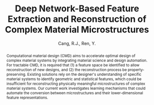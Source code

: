 ---
layout: project
shorttitle:  "Deep Network-Based Feature Extraction and Reconstruction of Complex Material Microstructures"
title:  "Deep Network-Based Feature Extraction and Reconstruction of Complex Material Microstructures"
author: Cang, R.J., Ren, Y.
authorlink:
categories: project-esd
publishdate: 2016
image: _images/materialdesign/image.jpg
summaryimg: _images/materialdesign/summaryimg.jpg
imgcaption: "(Top) Original samples from Ti-6Al-4V alloy, Pb-Sn alloy, Fontainebleau sandstone,
and spherical colloids (Bottom) Random reconstructions by learning from the samples"
abstract: "Computational material design (CMD) aims to accelerate optimal design of complex material
systems by integrating material science and design automation. For tractable CMD, it is required that
(1) a feature space be identified to allow reconstruction of new designs, and (2) the reconstruction
process be property-preserving. Existing solutions rely on the designer's understanding of specific
material systems to identify geometric and statistical features, which could be insufficient for
reconstructing physically meaningful microstructures of complex material systems. Our current work
investigates learning mechanisms that could automate the conversion between microstructures and their
lower-dimensional feature representations."
paper: _papers/idetc2016r_final.pdf
source: https://github.com/DesignInformaticsLab/Material-Design
---